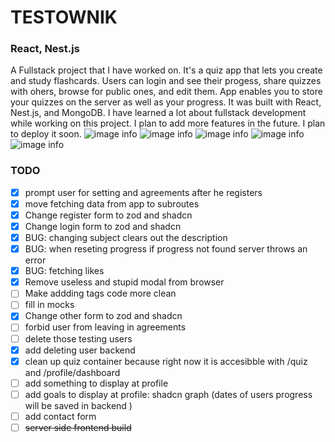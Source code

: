 # TESTOWNIK
### React, Nest.js
A Fullstack project that I have worked on. It's a quiz app that lets you create and study flashcards. Users can login and see their progess, share quizzes with ohers, browse for public ones, and edit them. App enables you to store your quizzes on the server as well as your progress. It was built with React, Nest.js, and MongoDB. I have learned a lot about fullstack development while working on this project. I plan to add more features in the future.
I plan to deploy it soon.
![image info](https://stefangrzelec.top/public/images/testo1.png)
![image info](https://stefangrzelec.top/public/images/testo2.png)
![image info](https://stefangrzelec.top/public/images/testo3.png)
![image info](https://stefangrzelec.top/public/images/testo4.png)
![image info](https://stefangrzelec.top/public/images/testo5.png)


### TODO
- [x] prompt user for setting  and agreements after he registers
- [x] move fetching data from app to subroutes
- [x] Change register form to zod and shadcn
- [x] Change login form to zod and shadcn
- [x] BUG: changing subject clears out the description
- [x] BUG: when reseting progress if progress not found server throws an error
- [x] BUG: fetching likes
- [x] Remove useless and stupid modal from browser
- [ ] Make addding tags code more clean
- [ ] fill in mocks
- [x] Change other form to zod and shadcn
- [ ] forbid user from leaving in agreements
- [ ] delete those testing users
- [x] add deleting user backend
- [x] clean up quiz container because right now it is accesibble with /quiz and /profile/dashboard
- [ ] add something to display at profile
- [ ] add goals to display at profile: shadcn graph (dates of users progress will be saved in backend )
- [ ] add contact form
- [ ] ~~server side frontend build~~